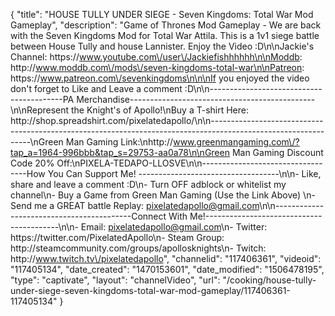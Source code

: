 {
    "title": "HOUSE TULLY UNDER SIEGE - Seven Kingdoms: Total War Mod Gameplay",
    "description": "Game of Thrones Mod Gameplay - We are back with the Seven Kingdoms Mod for Total War Attila.  This is a 1v1 siege battle between House Tully and house Lannister.  Enjoy the Video :D\n\nJackie's Channel: https:\/\/www.youtube.com\/user\/Jackiefishhhhhh\n\nModdb: http:\/\/www.moddb.com\/mods\/seven-kingdoms-total-war\n\nPatreon: https:\/\/www.patreon.com\/sevenkingdoms\n\n\nIf you enjoyed the video don't forget to Like and Leave a comment :D\n\n-----------------------------------------PA Merchandise----------------------------------------------\n\nRepresent the Knight's of Apollo!\nBuy a T-shirt Here: http:\/\/shop.spreadshirt.com\/pixelatedapollo\/\n\n---------------------------------------------------------------------------------------------------------------\nGreen Man Gaming Link:\nhttp:\/\/www.greenmangaming.com\/?tap_a=1964-996bbb&tap_s=29753-aa0a78\n\nGreen Man Gaming Discount Code 20% Off:\nPIXELA-TEDAPO-LLOSVE\n\n----------------------------------How You Can Support Me! -----------------------------------\n\n- Like, share and leave a comment :D\n- Turn OFF adblock or whitelist my channel\n- Buy a Game from Green Man Gaming (Use the Link Above) \n- Send me a GREAT battle Replay: pixelatedapollo@gmail.com\n\n------------------------------------------Connect With Me!-----------------------------------------\n\n- Email: pixelatedapollo@gmail.com\n- Twitter: https:\/\/twitter.com\/PixelatedApollo\n- Steam Group:  http:\/\/steamcommunity.com\/groups\/apollosknights\n- Twitch: http:\/\/www.twitch.tv\/pixelatedapollo",
    "channelid": "117406361",
    "videoid": "117405134",
    "date_created": "1470153601",
    "date_modified": "1506478195",
    "type": "captivate",
    "layout": "channelVideo",
    "url": "\/cooking\/house-tully-under-siege-seven-kingdoms-total-war-mod-gameplay\/117406361-117405134"
}